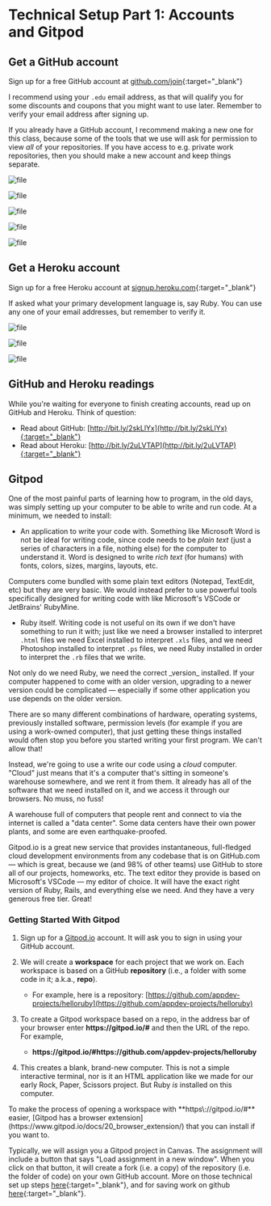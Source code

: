 # Technical Setup Part 1: Accounts and Gitpod

## Get a GitHub account

Sign up for a free GitHub account at [github.com/join](https://github.com/join){:target="_blank"}
    
I recommend using your `.edu` email address, as that will qualify you for some discounts and coupons that you might want to use later. Remember to verify your email address after signing up.

If you already have a GitHub account, I recommend making a new one for this class, because some of the tools that we use will ask for permission to view _all_ of your repositories. If you have access to e.g. private work repositories, then you should make a new account and keep things separate.

<!-- ![](assets/technical-setup/1-github-join.png)

![](assets/technical-setup/2-github-plan.png)

![](assets/technical-setup/3-github-survey.png)

![](assets/technical-setup/4-github-complete.png)

![](assets/technical-setup/5-github-verify-email.png) -->

![file](https://res.cloudinary.com/dmxgp9oq2/image/upload/v1677020490/1-github-join_qnfiek.png)

![file](https://res.cloudinary.com/dmxgp9oq2/image/upload/v1677020490/2-github-plan_mkpjii.png)

![file](https://res.cloudinary.com/dmxgp9oq2/image/upload/v1677020490/3-github-survey_btnmpe.png)

![file](https://res.cloudinary.com/dmxgp9oq2/image/upload/v1677020489/4-github-complete_r4sfvp.png)

![file](https://res.cloudinary.com/dmxgp9oq2/image/upload/v1677020490/5-github-verify-email_anezs3.png)


## Get a Heroku account

Sign up for a free Heroku account at [signup.heroku.com](https://signup.heroku.com/){:target="_blank"}

If asked what your primary development language is, say Ruby. You can use any one of your email addresses, but remember to verify it.

<!-- ![](assets/technical-setup/6-heroku-join.png)

![](assets/technical-setup/7-heroku-verify-email.png)

![](assets/technical-setup/8-heroku-welcome.png) -->

![file](https://res.cloudinary.com/dmxgp9oq2/image/upload/v1677020563/6-heroku-join_ejfe1z.png)

![file](https://res.cloudinary.com/dmxgp9oq2/image/upload/v1677020562/7-heroku-verify-email_tvjyc2.png)

![file](https://res.cloudinary.com/dmxgp9oq2/image/upload/v1677020562/8-heroku-welcome_wwcn8v.png)

## GitHub and Heroku readings

While you're waiting for everyone to finish creating accounts, read up on GitHub and Heroku. Think of question:

 - Read about GitHub: [http://bit.ly/2skLlYx](http://bit.ly/2skLlYx){:target="_blank"}
 - Read about Heroku: [http://bit.ly/2uLVTAP](http://bit.ly/2uLVTAP){:target="_blank"}

## Gitpod

One of the most painful parts of learning how to program, in the old days, was simply setting up your computer to be able to write and run code. At a minimum, we needed to install:

  - An application to write your code with. Something like Microsoft Word is not be ideal for writing code, since code needs to be _plain text_ (just a series of characters in a file, nothing else) for the computer to understand it. Word is designed to write _rich text_ (for humans) with fonts, colors, sizes, margins, layouts, etc.

<aside markdown="1">
Computers come bundled with some plain text editors (Notepad, TextEdit, etc) but they are very basic. We would instead prefer to use powerful tools specifically designed for writing code with like Microsoft's VSCode or JetBrains' RubyMine.
</aside>

  - Ruby itself. Writing code is not useful on its own if we don't have something to run it with; just like we need a browser installed to interpret `.html` files we need Excel installed to interpret `.xls` files, and we need Photoshop installed to interpret `.ps` files, we need Ruby installed in order to interpret the `.rb` files that we write.

<aside markdown="1">
Not only do we need Ruby, we need the correct _version_ installed. If your computer happened to come with an older version, upgrading to a newer version could be complicated — especially if some other application you use depends on the older version.
</aside>

There are so many different combinations of hardware, operating systems, previously installed software, permission levels (for example if you are using a work-owned computer), that just getting these things installed would often stop you before you started writing your first program. We can't allow that!

Instead, we're going to use a write our code using a _cloud_ computer. "Cloud" just means that it's a computer that's sitting in someone's warehouse somewhere, and we rent it from them. It already has all of the software that we need installed on it, and we access it through our browsers. No muss, no fuss!

<aside markdown="1">
A warehouse full of computers that people rent and connect to via the internet is called a "data center". Some data centers have their own power plants, and some are even earthquake-proofed.
</aside>

Gitpod.io is a great new service that provides instantaneous, full-fledged cloud development environments from any codebase that is on GitHub.com — which is great, because we (and 98% of other teams) use GitHub to store all of our projects, homeworks, etc. The text editor they provide is based on Microsoft's VSCode — my editor of choice. It will have the exact right version of Ruby, Rails, and everything else we need. And they have a very generous free tier. Great!

### Getting Started With Gitpod

  1. Sign up for a [Gitpod.io](https://www.gitpod.io) account. It will ask you to sign in using your GitHub account.
  1. We will create a **workspace** for each project that we work on. Each workspace is based on a GitHub **repository** (i.e., a folder with some code in it; a.k.a., **repo**).

      - For example, here is a repository: [https://github.com/appdev-projects/helloruby](https://github.com/appdev-projects/helloruby)

  1. To create a Gitpod workspace based on a repo, in the address bar of your browser enter **https\://gitpod.io/#** and then the URL of the repo. For example,

      - **https\://gitpod.io/#https\://github.com/appdev-projects/helloruby**

  1. This creates a blank, brand-new computer. This is not a simple interactive terminal, nor is it an HTML application like we made for our early Rock, Paper, Scissors project. But Ruby _is_ installed on this computer. 

<aside markdown="1">
To make the process of opening a workspace with **https\://gitpod.io/#** easier, [Gitpod has a browser extension](https://www.gitpod.io/docs/20_browser_extension/) that you can install if you want to.
</aside>

Typically, we will assign you a Gitpod project in Canvas. The assignment will include a button that says "Load assignment in a new window". When you click on that button, it will create a fork (i.e. a copy) of the repository (i.e. the folder of code) on your own GitHub account. More on those technical set up steps [here](https://learn.firstdraft.com/lessons/29){:target="_blank"}, and for saving work on github [here](https://learn.firstdraft.com/lessons/30){:target="_blank"}.
